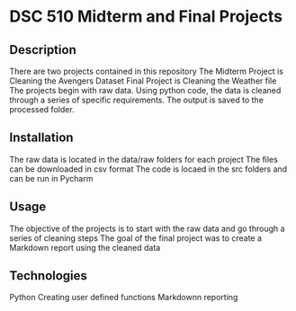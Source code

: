 # DSC 510 Midterm and Final Projects

## Description
There are two projects contained in this repository
The Midterm Project is Cleaning the Avengers Dataset
Final Project is Cleaning the Weather file
The projects begin with raw data.
Using python code, the data is cleaned through a series of specific requirements.
The output is saved to the processed folder.

## Installation
The raw data is located in the data/raw folders for each project 
The files can be downloaded in csv format
The code is locaed in the src folders and can be run in Pycharm

## Usage
The objective of the projects is to start with the raw data and go through a series of cleaning steps
The goal of the final project was to create a Markdown report using the cleaned data

## Technologies
Python
Creating user defined functions
Markdownn reporting

